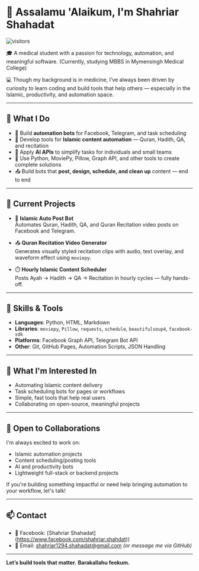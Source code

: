 # 👋 Assalamu 'Alaikum, I'm Shahriar Shahadat

![visitors](https://visitor-badge.laobi.icu/badge?page_id=sshahadat1294)

🎓 A medical student with a passion for technology, automation, and meaningful software. (Currently, studying MBBS in Mymensingh Medical College)

💻 Though my background is in medicine, I’ve always been driven by curiosity to learn coding and build tools that help others — especially in the Islamic, productivity, and automation space.

---

## 💼 What I Do

- 🔁 Build **automation bots** for Facebook, Telegram, and task scheduling
- 🕌 Develop tools for **Islamic content automation** — Quran, Hadith, QA, and recitation
- 🧠 Apply **AI APIs** to simplify tasks for individuals and small teams
- 🔧 Use Python, MoviePy, Pillow, Graph API, and other tools to create complete solutions
- 📤 Build bots that **post, design, schedule, and clean up** content — end to end

---

## 🕌 Current Projects

- 🤖 **Islamic Auto Post Bot**  
  Automates Quran, Hadith, QA, and Quran Recitation video posts on Facebook and Telegram.

- 📤 **Quran Recitation Video Generator**  
  Generates visually styled recitation clips with audio, text overlay, and waveform effect using `moviepy`.

- ⏱️ **Hourly Islamic Content Scheduler**  
  Posts Ayah → Hadith → QA → Recitation in hourly cycles — fully hands-off.

---

## 🧠 Skills & Tools

- **Languages**: Python, HTML, Markdown
- **Libraries**: `moviepy`, `Pillow`, `requests`, `schedule`, `beautifulsoup4`, `facebook-sdk`
- **Platforms**: Facebook Graph API, Telegram Bot API
- **Other**: Git, GitHub Pages, Automation Scripts, JSON Handling

---

## 🌟 What I'm Interested In

- Automating Islamic content delivery
- Task scheduling bots for pages or workflows
- Simple, fast tools that help real users
- Collaborating on open-source, meaningful projects

---

## 🤝 Open to Collaborations

I'm always excited to work on:
- Islamic automation projects
- Content scheduling/posting tools
- AI and productivity bots
- Lightweight full-stack or backend projects

If you're building something impactful or need help bringing automation to your workflow, let's talk!

---

## 📫 Contact

- 💬 Facebook: [Shahriar Shahadat] (https://www.facebook.com/shahriar.shahdat)) 
- 📧 Email: shahriar1294.shahadat@gmail.com *(or message me via GitHub)*

---

**Let’s build tools that matter.**
**Barakallahu feekum.**
